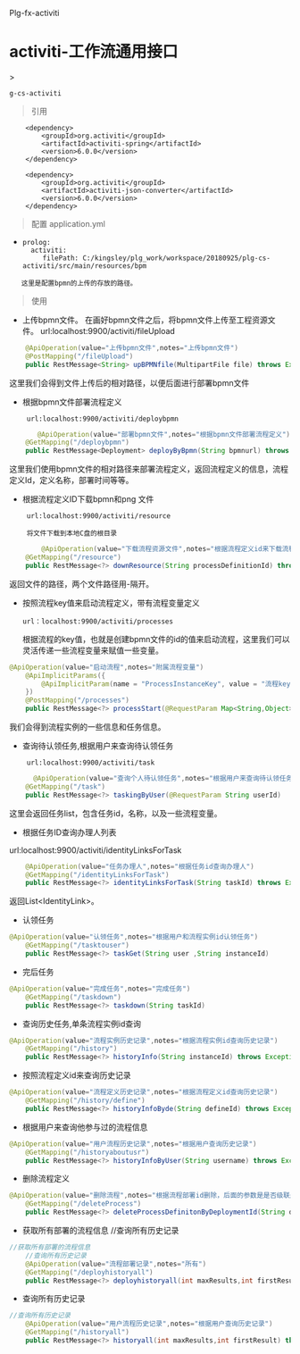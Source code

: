 Plg-fx-activiti

# activiti-工作流通用接口

&gt;

```
g-cs-activiti
```

> 引用

```
    <dependency>
        <groupId>org.activiti</groupId>
        <artifactId>activiti-spring</artifactId>
        <version>6.0.0</version>
    </dependency>

    <dependency>
        <groupId>org.activiti</groupId>
        <artifactId>activiti-json-converter</artifactId>
        <version>6.0.0</version>
    </dependency>
```

> 配置        application.yml

* ```
  prolog: 
    activiti: 
       filePath: C:/kingsley/plg_work/workspace/20180925/plg-cs-activiti/src/main/resources/bpm
  ```

```
   这里是配置bpmn的上传的存放的路径。
```

> 使用

* 上传bpmn文件。
  在画好bpmn文件之后，将bpmn文件上传至工程资源文件。
  url:localhost:9900\/activiti\/fileUpload

```java
    @ApiOperation(value="上传bpmn文件",notes="上传bpmn文件")
    @PostMapping("/fileUpload")
    public RestMessage<String> upBPMNfile(MultipartFile file) throws Exception
```

这里我们会得到文件上传后的相对路径，以便后面进行部署bpmn文件

* 根据bpmn文件部署流程定义

  ```
   url:localhost:9900/activiti/deploybpmn
  ```

```java
       @ApiOperation(value="部署bpmn文件",notes="根据bpmn文件部署流程定义")
    @GetMapping("/deploybpmn")
    public RestMessage<Deployment> deployByBpmn(String bpmnurl) throws Exception
```

这里我们使用bpmn文件的相对路径来部署流程定义，返回流程定义的信息，流程定义Id，定义名称，部署时间等等。

* 根据流程定义ID下载bpmn和png 文件

  ```
   url:localhost:9900/activiti/resource
  ```

  ```
   将文件下载到本地C盘的根目录
  ```

```java
        @ApiOperation(value="下载流程资源文件",notes="根据流程定义id来下载流程资源文件")
    @GetMapping("/resource")
    public RestMessage<?> downResource(String processDefinitionId) throws Exception
```

返回文件的路径，两个文件路径用-隔开。

* 按照流程key值来启动流程定义，带有流程变量定义

  ```
  url：localhost:9900/activiti/processes
  ```

  根据流程的key值，也就是创建bpmn文件的id的值来启动流程，这里我们可以灵活传递一些流程变量来赋值一些变量。

```java
@ApiOperation(value="启动流程",notes="附属流程变量")
    @ApiImplicitParams({
        @ApiImplicitParam(name = "ProcessInstanceKey", value = "流程key值", required = true, dataType = "String")
    })
    @PostMapping("/processes")
    public RestMessage<?> processStart(@RequestParam Map<String,Object> map,String ProcessInstanceKey) throws Exception
```

我们会得到流程实例的一些信息和任务信息。

* 查询待认领任务,根据用户来查询待认领任务

  ```
   url:localhost:9900/activiti/task
  ```

```java
      @ApiOperation(value="查询个人待认领任务",notes="根据用户来查询待认领任务")
    @GetMapping("/task")
    public RestMessage<?> taskingByUser(@RequestParam String userId)
```

这里会返回任务list，包含任务id，名称，以及一些流程变量。

* 根据任务ID查询办理人列表

url:localhost:9900/activiti/identityLinksForTask

```java
    @ApiOperation(value="任务办理人",notes="根据任务id查询办理人")
    @GetMapping("/identityLinksForTask")
    public RestMessage<?> identityLinksForTask(String taskId) throws Exception
```

返回List&lt;IdentityLink&gt;。

* 认领任务

```java
@ApiOperation(value="认领任务",notes="根据用户和流程实例id认领任务")
	@GetMapping("/tasktouser")
	public RestMessage<?> taskGet(String user ,String instanceId)
```

* 完后任务

```java
@ApiOperation(value="完成任务",notes="完成任务")
	@GetMapping("/taskdown")
	public RestMessage<?> taskdown(String taskId)
```

* 查询历史任务,单条流程实例id查询

```java
@ApiOperation(value="流程实例历史记录",notes="根据流程实例id查询历史记录")
	@GetMapping("/history")
	public RestMessage<?> historyInfo(String instanceId) throws Exception
```

* 按照流程定义id来查询历史记录

```java
@ApiOperation(value="流程定义历史记录",notes="根据流程定义id查询历史记录")
	@GetMapping("/history/define")
	public RestMessage<?> historyInfoByde(String defineId) throws Exception
```

* 根据用户来查询他参与过的流程信息

```java
@ApiOperation(value="用户流程历史记录",notes="根据用户查询历史记录")
	@GetMapping("/historyaboutusr")
	public RestMessage<?> historyInfoByUser(String username) throws Exception
```

* 删除流程定义

```java
@ApiOperation(value="删除流程",notes="根据流程部署id删除，后面的参数是是否级联删除")
	@GetMapping("/deleteProcess")
	public RestMessage<?> deleteProcessDefinitonByDeploymentId(String deploymentId,boolean cascade) throws Exception
```

* 获取所有部署的流程信息
  	//查询所有历史记录

```java
//获取所有部署的流程信息
	//查询所有历史记录
	@ApiOperation(value="流程部署记录",notes="所有")
	@GetMapping("/deployhistoryall")
	public RestMessage<?> deployhistoryall(int maxResults,int firstResult) throws Exception
```

* 查询所有历史记录

```java
//查询所有历史记录
	@ApiOperation(value="用户流程历史记录",notes="根据用户查询历史记录")
	@GetMapping("/historyall")
	public RestMessage<?> historyall(int maxResults,int firstResult) throws Exception
```



